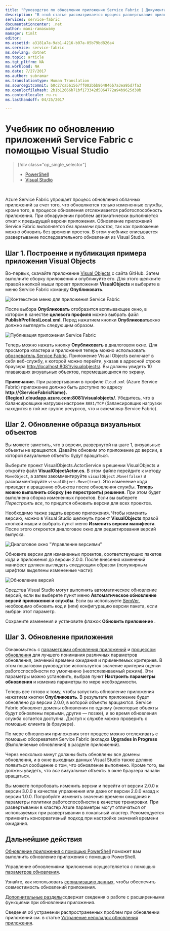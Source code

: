 ```yaml
---
title: "Руководство по обновлению приложения Service Fabric | Документация Майкрософт"
description: "В этой статье рассматривается процесс развертывания приложения Service Fabric, изменения кода и развертывания обновления с помощью Visual Studio."
services: service-fabric
documentationcenter: .net
author: mani-ramaswamy
manager: timlt
editor: 
ms.assetid: a3181a7a-9ab1-4216-b07a-05b79bd826a4
ms.service: service-fabric
ms.devlang: dotnet
ms.topic: article
ms.tgt_pltfrm: NA
ms.workload: NA
ms.date: 7/27/2017
ms.author: subramar
ms.translationtype: Human Translation
ms.sourcegitcommit: b0c27ca561567ff002bbb864846b7a3ea95d7fa3
ms.openlocfilehash: 2b1b12666b71bf173342d5864772a94b9625d38b
ms.contentlocale: ru-ru
ms.lasthandoff: 04/25/2017

---
```

# <a name="service-fabric-application-upgrade-tutorial-using-visual-studio"></a>Учебник по обновлению приложений Service Fabric с помощью Visual Studio
> [!div class="op_single_selector"]
> * [PowerShell](service-fabric-application-upgrade-tutorial-powershell.md)
> * [Visual Studio](service-fabric-application-upgrade-tutorial.md)
> 
> 

<br/>

Azure Service Fabric упрощает процесс обновления облачных приложений за счет того, что обновляются только измененные службы, кроме того, в процессе обновления отслеживается работоспособность приложения. При обнаружении проблем автоматически выполняется откат к предыдущей версии приложения. Обновление приложений Service Fabric выполняется *без времени простоя*, так как приложение можно обновить без времени простоя. В этом учебнике описывается развертывание последовательного обновления из Visual Studio.

## <a name="step-1-build-and-publish-the-visual-objects-sample"></a>Шаг 1. Построение и публикация примера приложения Visual Objects
Во-первых, скачайте приложение [Visual Objects](https://github.com/Azure-Samples/service-fabric-dotnet-getting-started/tree/classic/Actors/VisualObjects) с сайта GitHub. Затем выполните сборку приложения и опубликуйте его. Для этого щелкните правой кнопкой мыши проект приложения **VisualObjects** и выберите в меню Service Fabric команду **Опубликовать**.

![Контекстное меню для приложения Service Fabric][image1]

После выбора **Опубликовать** отобразится всплывающее окно, в котором в качестве **целевого профиля** можно выбрать файл **PublishProfiles\Local.xml**. Перед нажатием кнопки **Опубликовать**окно должно выглядеть следующим образом.

![Публикация приложения Service Fabric][image2]

Теперь можно нажать кнопку **Опубликовать** в диалоговом окне. Для просмотра кластера и приложения теперь можно использовать [обозреватель Service Fabric](service-fabric-visualizing-your-cluster.md). Приложение Visual Objects включает в себя веб-службу, к которой можно перейти, указав в адресной строке браузера [http://localhost:8081/visualobjects/](http://localhost:8081/visualobjects/).  Вы должны увидеть 10 плавающих визуальных объектов, перемещающихся по экрану.

**Примечание.** При развертывании в профиле `Cloud.xml` (Azure Service Fabric) приложение должно быть доступно по адресу **http://{ServiceFabricName}.{Region}.cloudapp.azure.com:8081/visualobjects/**. Убедитесь, что в балансировщике нагрузки настроен `8081/TCP` (балансировщик нагрузки находится в той же группе ресурсов, что и экземпляр Service Fabric).

## <a name="step-2-update-the-visual-objects-sample"></a>Шаг 2. Обновление образца визуальных объектов
Вы можете заметить, что в версии, развернутой на шаге 1, визуальные объекты не вращаются. Давайте обновим это приложение до версии, в которой визуальные объекты будут вращаться.

Выберите проект VisualObjects.ActorService в решении VisualObjects и откройте файл **VisualObjectActor.cs**. В этом файле перейдите к методу `MoveObject`, а затем закомментируйте `visualObject.Move(false)` и раскомментируйте `visualObject.Move(true)`. Это изменение кода приведет к вращению объектов после обновления службы.  **Теперь можно выполнить сборку (не перестроить) решения**. При этом будет выполнена сборка измененных проектов. Если вы выберете *Перестроить все*, то придется обновить версии для всех проектов.

Необходимо также задать версию приложения. Чтобы изменить версию, можно в Visual Studio щелкнуть проект **VisualObjects** правой кнопкой мыши и выбрать пункт меню **Изменить версии манифеста**. После этого откроется диалоговое окно для редактирования версий выпуска.

![Диалоговое окно "Управление версиями"][image3]

Обновите версии для измененных проектов, соответствующих пакетов кода и приложения до версии 2.0.0. После внесения изменений манифест должен выглядеть следующим образом (полужирным шрифтом выделены измененные части):

![Обновление версий][image4]

Средства Visual Studio могут выполнять автоматическое обновление версий, если вы выберете пункт меню **Автоматическое обновление версий приложения и службы**. Если вы используете [SemVer](http://www.semver.org), необходимо обновить код и (или) конфигурацию версии пакета, если выбран этот параметр.

Сохраните изменения и установите флажок **Обновить приложение** .

## <a name="step-3--upgrade-your-application"></a>Шаг 3. Обновление приложения
Ознакомьтесь с [параметрами обновления приложений](service-fabric-application-upgrade-parameters.md) и [процессом обновления](service-fabric-application-upgrade.md) для лучшего понимания различных параметров обновления, значений времени ожидания и применяемых критериев. В этом пошаговом руководстве используется значение критерия оценки работоспособности по умолчанию (неотслеживаемый режим). Эти параметры можно установить, выбрав пункт **Настроить параметры обновления** и изменив параметры по мере необходимости.

Теперь все готово к тому, чтобы запустить обновление приложения нажатием кнопки **Опубликовать**. В результате приложение будет обновлено до версии 2.0.0, в которой объекты вращаются. Service Fabric обновляет домены обновления по одному (некоторые объекты будут обновлены первыми, другие — позже), и во время обновления служба остается доступна. Доступ к службе можно проверить с помощью клиента (в браузере).  

По мере обновления приложения этот процесс можно отслеживать с помощью обозревателя Service Fabric (вкладка **Upgrades in Progress** (Выполняемые обновления) в разделе приложений).

Через несколько минут должны быть обновлены все домены обновления, и в окне выходных данных Visual Studio также должно появиться сообщение о том, что обновление выполнено. Кроме того, вы должны увидеть, что *все* визуальные объекты в окне браузера начали вращаться.

Вы можете попробовать изменить версии и перейти от версии 2.0.0 к версии 3.0.0 в качестве упражнения или даже от версии 2.0.0 назад к версии 1.0.0. Попробуйте изменить значения времени ожидания и параметры политики работоспособности в качестве тренировки. При развертывании в кластер Azure параметры могут отличаться от используемых при развертывании в локальный кластер. Рекомендуется применить консервативный подход при настройке значений времени ожидания.

## <a name="next-steps"></a>Дальнейшие действия
[Обновление приложения с помощью PowerShell](service-fabric-application-upgrade-tutorial-powershell.md) поможет вам выполнить обновление приложения с помощью PowerShell.

Управление обновлениями приложения осуществляется с помощью [параметров обновления](service-fabric-application-upgrade-parameters.md).

Узнайте, как использовать [сериализацию данных](service-fabric-application-upgrade-data-serialization.md), чтобы обеспечить совместимость обновлений приложения.

[Дополнительные разделы](service-fabric-application-upgrade-advanced.md)содержат сведения о работе с расширенными функциями при обновлении приложения.

Сведения об устранении распространенных проблем при обновлении приложений см. в статье [Устранение неполадок обновления приложения](service-fabric-application-upgrade-troubleshooting.md).

[image1]: media/service-fabric-application-upgrade-tutorial/upgrade7.png
[image2]: media/service-fabric-application-upgrade-tutorial/upgrade1.png
[image3]: media/service-fabric-application-upgrade-tutorial/upgrade5.png
[image4]: media/service-fabric-application-upgrade-tutorial/upgrade6.png


